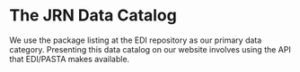 # The JRN Data Catalog

We use the package listing at the EDI repository as our primary data category. Presenting this data catalog on our website involves using the API that EDI/PASTA makes available.
